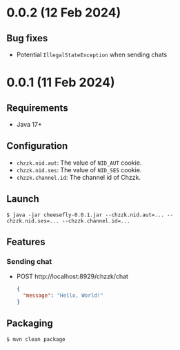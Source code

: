 # 0.0.2 (12 Feb 2024)

## Bug fixes

- Potential `IllegalStateException` when sending chats

# 0.0.1 (11 Feb 2024)

## Requirements

- Java 17+

## Configuration

- `chzzk.nid.aut`: The value of `NID_AUT` cookie.
- `chzzk.nid.ses`: The value of `NID_SES` cookie.
- `chzzk.channel.id`: The channel id of Chzzk.

## Launch

```shell
$ java -jar cheesefly-0.0.1.jar --chzzk.nid.aut=... --chzzk.nid.ses=... --chzzk.channel.id=...
```

## Features

### Sending chat

- POST http://localhost:8929/chzzk/chat
  ```json
  {
    "message": "Hello, World!"
  }
  ```

## Packaging
```
$ mvn clean package
```